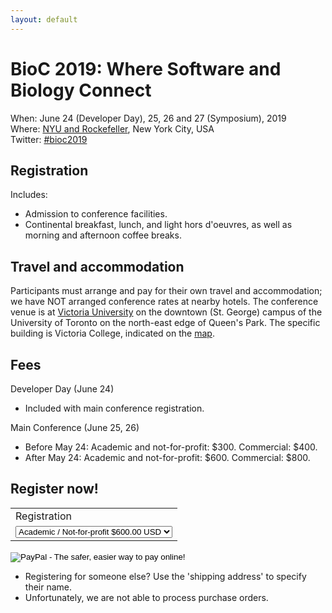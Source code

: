 ```yaml
---
layout: default
---
```

# BioC 2019: Where Software and Biology Connect

When: June 24 (Developer Day), 25, 26 and 27 (Symposium), 2019 <br />
Where: [NYU and Rockefeller][venue], New York City, USA<br />
Twitter: [#bioc2019][tweet]

[tweet]: https://twitter.com/hashtag/bioc2019?f=tweets
[venue]: ./travel-accommodations

## Registration

Includes:

- Admission to conference facilities.
- Continental breakfast, lunch, and light hors d'oeuvres, as well as
  morning and afternoon coffee breaks.

## Travel and accommodation

Participants must arrange and pay for their own travel and
accommodation; we have NOT arranged conference rates at nearby
hotels. The conference venue is at [Victoria University][uvic] on the
downtown (St. George) campus of the University of Toronto on the
north-east edge of Queen's Park. The specific building is Victoria College,
indicated on the [map][ut].

[uvic]: http://www.vicu.utoronto.ca/
[ut]: http://map.utoronto.ca/utsg/building/501

## Fees

Developer Day (June 24)

- Included with main conference registration.

Main Conference (June 25, 26)

- Before May 24: Academic and not-for-profit: $300. Commercial: $400.
- After May 24: Academic and not-for-profit: $600. Commercial: $800.

## Register now!

<p>
<form action="https://www.paypal.com/cgi-bin/webscr" method="post" target="_top">
<input type="hidden" name="cmd" value="_s-xclick">
<input type="hidden" name="hosted_button_id" value="K3CQQPNVJVLHC">
<table>
<tr><td><input type="hidden" name="on0" value="Registration">Registration</td></tr><tr><td><select name="os0">
	<option value="Academic / Not-for-profit">Academic / Not-for-profit $600.00 USD</option>
	<option value="Commercial">Commercial $800.00 USD</option>
</select> </td></tr>
</table>
<input type="hidden" name="currency_code" value="USD">
<input type="image" src="https://www.paypalobjects.com/en_US/i/btn/btn_buynowCC_LG.gif" border="0" name="submit" alt="PayPal - The safer, easier way to pay online!">
<img alt="" border="0" src="https://www.paypalobjects.com/en_US/i/scr/pixel.gif" width="1" height="1">
</form>
</p>

- Registering for someone else? Use the 'shipping address' to specify
  their name.
- Unfortunately, we are not able to process purchase orders.
